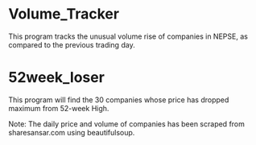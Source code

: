 # Volume_Tracker
This program tracks the unusual volume rise of companies in NEPSE, as compared to the previous trading day.

# 52week_loser
This program will find the 30 companies whose price has dropped maximum from 52-week High.

Note: The daily price and volume of companies has been scraped from sharesansar.com using beautifulsoup.
